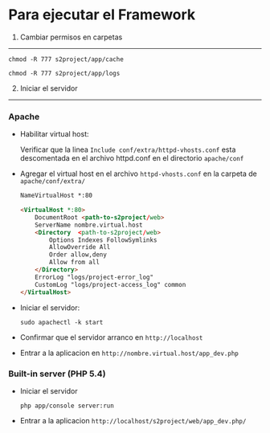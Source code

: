 Para ejecutar el Framework
==========================


1) Cambiar permisos en carpetas
-------------------------------

	chmod -R 777 s2project/app/cache

	chmod -R 777 s2project/app/logs

2) Iniciar el servidor
----------------------

### Apache

 * Habilitar virtual host:
		 
	Verificar que la linea `Include conf/extra/httpd-vhosts.conf` esta descomentada en el archivo httpd.conf en el directorio `apache/conf`
		
 * Agregar el virtual host en el archivo `httpd-vhosts.conf` en la carpeta de `apache/conf/extra/`
	
	```html
	NameVirtualHost *:80

	<VirtualHost *:80>
		DocumentRoot <path-to-s2project/web>
		ServerName nombre.virtual.host
		<Directory  <path-to-s2project/web>				
			Options Indexes FollowSymlinks
			AllowOverride All
			Order allow,deny
			Allow from all
		</Directory>
		ErrorLog "logs/project-error_log"
		CustomLog "logs/project-access_log" common
	</VirtualHost>
	```

 * Iniciar el servidor:
 
	```sudo apachectl -k start```

 * Confirmar que el servidor arranco en `http://localhost`

 * Entrar a la aplicacion en `http://nombre.virtual.host/app_dev.php`

		
### Built-in server (PHP 5.4)

 * Iniciar el servidor
 	
	```php app/console server:run```

 * Entrar a la aplicacion `http://localhost/s2project/web/app_dev.php/`
